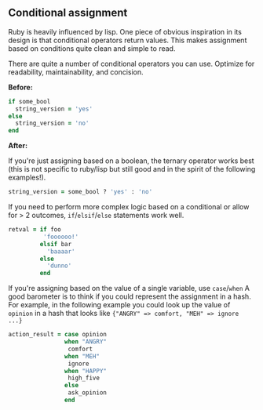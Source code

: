 ## Conditional assignment
Ruby is heavily influenced by lisp. One piece of obvious inspiration in its
design is that conditional operators return values. This makes assignment based
on conditions quite clean and simple to read.

There are quite a number of conditional operators you can use. Optimize for
readability, maintainability, and concision.

**Before:**
```rb
if some_bool
  string_version = 'yes'
else
  string_version = 'no'
end
```

**After:**

If you're just assigning based on a boolean, the ternary operator works best
(this is not specific to ruby/lisp but still good and in the spirit of the
following examples!).
```rb
string_version = some_bool ? 'yes' : 'no'
```

If you need to perform more complex logic based on a conditional or allow for
\> 2 outcomes, `if`/`elsif`/`else` statements work well.
```rb
retval = if foo
          'foooooo!'
         elsif bar
           'baaaar'
         else
           'dunno'
         end
 ```

If you're assigning based on the value of a single variable, use `case`/`when`
A good barometer is to think if you could represent the assignment in a hash.
For example, in the following example you could look up the value of `opinion`
in a hash that looks like `{"ANGRY" => comfort, "MEH" => ignore ...}`
```rb
action_result = case opinion
                when "ANGRY"
                 comfort
                when "MEH"
                 ignore
                when "HAPPY"
                 high_five
                else
                 ask_opinion
                end
```
